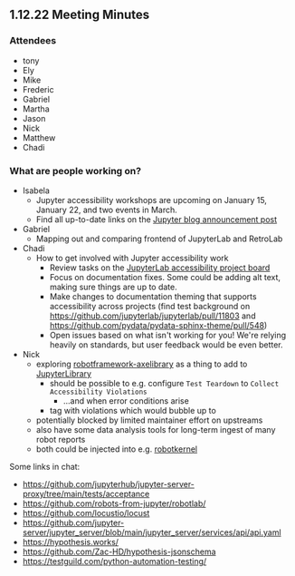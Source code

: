 ## 1.12.22 Meeting Minutes 

### Attendees
- tony
- Ely
- Mike
- Frederic
- Gabriel
- Martha
- Jason
- Nick
- Matthew
- Chadi

### What are people working on?

- Isabela
    - Jupyter accessibility workshops are upcoming on January 15, January 22, and two events in March.
    - Find all up-to-date links on the [Jupyter blog announcement post](https://blog.jupyter.org/join-us-for-the-jupyter-accessibility-workshops-part-1-133e0e522d1b)
- Gabriel
    - Mapping out and comparing frontend of JupyterLab and RetroLab
- Chadi
    - How to get involved with Jupyter accessibility work
        - Review tasks on the [JupyterLab accessibility project board](https://github.com/orgs/jupyterlab/projects/1)
        - Focus on documentation fixes. Some could be adding alt text, making sure things are up to date.
        - Make changes to documentation theming that supports accessibility across projects (find test background on https://github.com/jupyterlab/jupyterlab/pull/11803 and https://github.com/pydata/pydata-sphinx-theme/pull/548)
        - Open issues based on what isn't working for you! We're relying heavily on standards, but user feedback would be even better.
- Nick
    - exploring [robotframework-axelibrary](https://github.com/adiralashiva8/robotframework-axelibrary) as a thing to add to [JupyterLibrary](https://github.com/robots-from-jupyter/robotframework-jupyterlibrary)
        - should be possible to e.g. configure `Test Teardown` to `Collect Accessibility Violations`
            - ...and when error conditions arise
        - tag with violations which would bubble up to 
    - potentially blocked by limited maintainer effort on upstreams 
    - also have some data analysis tools for long-term ingest of many robot reports
    - both could be injected into e.g. [robotkernel](https://github.com/robots-from-jupyter/robotkernel/issues/72)

Some links in chat:
- https://github.com/jupyterhub/jupyter-server-proxy/tree/main/tests/acceptance
- https://github.com/robots-from-jupyter/robotlab/
- https://github.com/locustio/locust
- https://github.com/jupyter-server/jupyter_server/blob/main/jupyter_server/services/api/api.yaml
- https://hypothesis.works/
- https://github.com/Zac-HD/hypothesis-jsonschema
- https://testguild.com/python-automation-testing/